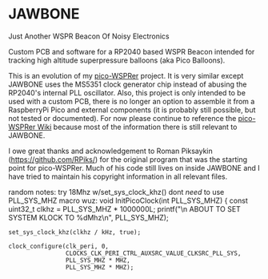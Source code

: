 # JAWBONE
Just Another WSPR Beacon Of Noisy Electronics

Custom PCB and software for a RP2040 based WSPR Beacon intended for tracking high altitude superpressure balloons (aka Pico Balloons).

This is an evolution of my  [pico-WSPRer](https://github.com/EngineerGuy314/pico-WSPRer) project. It is very similar except JAWBONE uses the MS5351 clock generator chip instead of abusing the RP2040's internal PLL oscillator. Also, this project is only intended to be used with a custom PCB, there is no longer an option to assemble it from a RaspberryPi Pico and external components (it is probably still possible, but not tested or documented). For now please continue to reference the [pico-WSPRer Wiki](https://github.com/EngineerGuy314/pico-WSPRer/wiki/pico%E2%80%90WSPRer-(aka-Cheapest-Tracker-in-the-World%E2%84%A2)) because most of the information there is still relevant to JAWBONE.

I owe great thanks and acknowledgement to Roman Piksaykin (https://github.com/RPiks/) for the original program that was the starting point for pico-WSPRer. Much of his code still lives on inside JAWBONE and I have tried to maintain his copyright information in all relevant files.






random notes:
try 18Mhz w/set_sys_clock_khz() dont *need* to use PLL_SYS_MHZ macro
wuz:
void InitPicoClock(int PLL_SYS_MHZ)
{
    const uint32_t clkhz = PLL_SYS_MHZ * 1000000L;
	 printf("\n ABOUT TO SET SYSTEM KLOCK TO %dMhz\n", PLL_SYS_MHZ); 
	
    set_sys_clock_khz(clkhz / kHz, true);

    clock_configure(clk_peri, 0,
                    CLOCKS_CLK_PERI_CTRL_AUXSRC_VALUE_CLKSRC_PLL_SYS,
                    PLL_SYS_MHZ * MHZ,
                    PLL_SYS_MHZ * MHZ);
